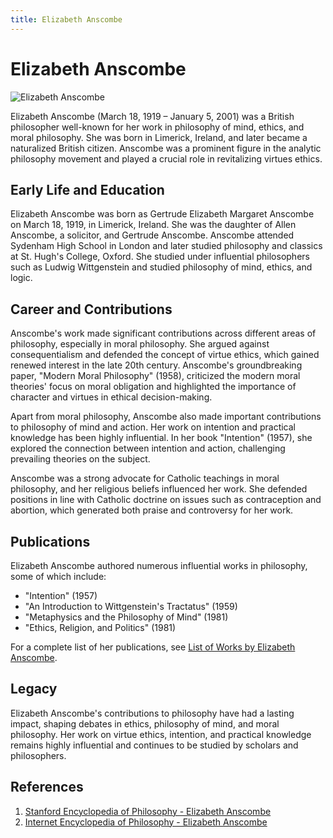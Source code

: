 ```yaml
---
title: Elizabeth Anscombe
---
```

# Elizabeth Anscombe

![Elizabeth Anscombe](https://upload.wikimedia.org/wikipedia/commons/thumb/7/7b/Anscombe_GEM_1982.jpg/220px-Anscombe_GEM_1982.jpg)

Elizabeth Anscombe (March 18, 1919 – January 5, 2001) was a British philosopher well-known for her work in philosophy of mind, ethics, and moral philosophy. She was born in Limerick, Ireland, and later became a naturalized British citizen. Anscombe was a prominent figure in the analytic philosophy movement and played a crucial role in revitalizing virtues ethics.

## Early Life and Education

Elizabeth Anscombe was born as Gertrude Elizabeth Margaret Anscombe on March 18, 1919, in Limerick, Ireland. She was the daughter of Allen Anscombe, a solicitor, and Gertrude Anscombe. Anscombe attended Sydenham High School in London and later studied philosophy and classics at St. Hugh's College, Oxford. She studied under influential philosophers such as Ludwig Wittgenstein and studied philosophy of mind, ethics, and logic.

## Career and Contributions

Anscombe's work made significant contributions across different areas of philosophy, especially in moral philosophy. She argued against consequentialism and defended the concept of virtue ethics, which gained renewed interest in the late 20th century. Anscombe's groundbreaking paper, "Modern Moral Philosophy" (1958), criticized the modern moral theories' focus on moral obligation and highlighted the importance of character and virtues in ethical decision-making.

Apart from moral philosophy, Anscombe also made important contributions to philosophy of mind and action. Her work on intention and practical knowledge has been highly influential. In her book "Intention" (1957), she explored the connection between intention and action, challenging prevailing theories on the subject.

Anscombe was a strong advocate for Catholic teachings in moral philosophy, and her religious beliefs influenced her work. She defended positions in line with Catholic doctrine on issues such as contraception and abortion, which generated both praise and controversy for her work.

## Publications

Elizabeth Anscombe authored numerous influential works in philosophy, some of which include:

- "Intention" (1957)
- "An Introduction to Wittgenstein's Tractatus" (1959)
- "Metaphysics and the Philosophy of Mind" (1981)
- "Ethics, Religion, and Politics" (1981)

For a complete list of her publications, see [List of Works by Elizabeth Anscombe](Works_by_Elizabeth_Anscombe.md).

## Legacy

Elizabeth Anscombe's contributions to philosophy have had a lasting impact, shaping debates in ethics, philosophy of mind, and moral philosophy. Her work on virtue ethics, intention, and practical knowledge remains highly influential and continues to be studied by scholars and philosophers.

## References

1. [Stanford Encyclopedia of Philosophy - Elizabeth Anscombe](https://plato.stanford.edu/entries/anscombe/)
2. [Internet Encyclopedia of Philosophy - Elizabeth Anscombe](https://iep.utm.edu/anscombe/)